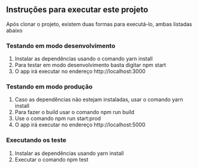 ## Instruções para executar este projeto

Após clonar o projeto, existem duas formas para executá-lo, ambas listadas abaixo

### Testando em modo desenvolvimento

1. Instalar as dependências usando o comando yarn install
2. Para testar em modo desenvolvimento basta digitar npm start
3. O app irá executar no endereço http://localhost:3000

### Testando em modo produção

1. Caso as dependências não estejam instaladas, usar o comando yarn install
2. Para fazer o build usar o comando npm run build
3. Use o comando npm run start:prod
4. O app irá executar no endereço http://localhost:5000

### Executando os teste

1. Instalar as dependências usando yarn install
2. Executar o comando npm test